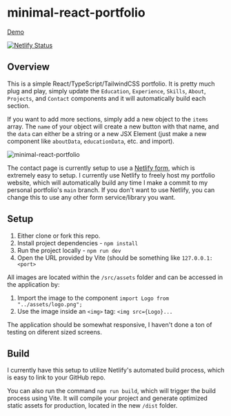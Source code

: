 # minimal-react-portfolio

[Demo](https://minimal-portfolio-react.netlify.app/)

[![Netlify Status](https://api.netlify.com/api/v1/badges/b3289418-59ac-4f5d-8744-478d32efbe3a/deploy-status)](https://app.netlify.com/sites/minimal-portfolio-react/deploys)

## Overview

This is a simple React/TypeScript/TailwindCSS portfolio. It is pretty much plug and play, simply update the `Education`, `Experience`, `Skills`, `About`, `Projects`, and `Contact` components and it will automatically build each section.

If you want to add more sections, simply add a new object to the `items` array. The `name` of your object will create a new button with that name, and the `data` can either be a string or a new JSX Element (just make a new component like `aboutData`, `educationData`, etc. and import).

![minimal-react-portfolio](https://github.com/tpbnick/minimal-react-portfolio/assets/49327729/115ac2fe-1dba-40ea-92bb-eddbef6a52ba)

The contact page is currently setup to use a [Netlify form](https://www.netlify.com/), which is extremely easy to setup. I currently use Netlify to freely host my portfolio website, which will automatically build any time I make a commit to my personal portfolio's `main` branch. If you don't want to use Netlify, you can change this to use any other form service/library you want.

## Setup

1. Either clone or fork this repo.
2. Install project dependencies - `npm install`
3. Run the project locally - `npm run dev`
4. Open the URL provided by Vite (should be something like `127.0.0.1:<port>`

All images are located within the `/src/assets` folder and can be accessed in the application by:

1. Import the image to the component `import Logo from "../assets/logo.png";`
2. Use the image inside an `<img>` tag: `<img src={Logo}...`

The application should be somewhat responsive, I haven't done a ton of testing on diferent sized screens.

## Build

I currently have this setup to utilize Netlify's automated build process, which is easy to link to your GitHub repo.

You can also run the command `npm run build`, which will trigger the build process using Vite. It will compile your project and generate optimized static assets for production, located in the new `/dist` folder.
